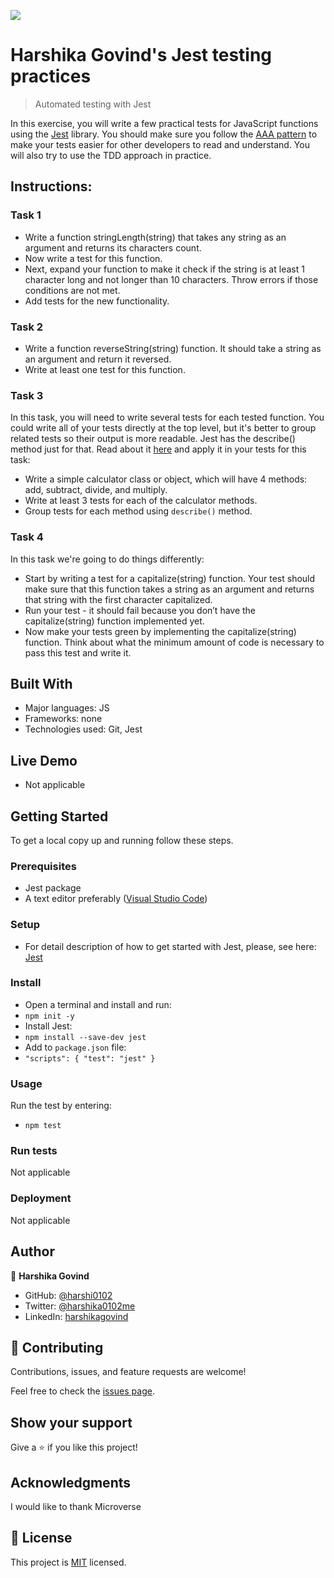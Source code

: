 ![](https://img.shields.io/badge/Microverse-blueviolet)

# Harshika Govind's Jest testing practices

> Automated testing with Jest

In this exercise, you will write a few practical tests for JavaScript functions using the [Jest](https://jestjs.io/) library. You should make sure you follow the [AAA pattern](https://github.com/goldbergyoni/javascript-testing-best-practices#-%EF%B8%8F-12-structure-tests-by-the-aaa-pattern) to make your tests easier for other developers to read and understand. You will also try to use the TDD approach in practice.

## Instructions:

### Task 1

- Write a function stringLength(string) that takes any string as an argument and returns its characters count.
- Now write a test for this function.
- Next, expand your function to make it check if the string is at least 1 character long and not longer than 10 characters. Throw errors if those conditions are not met.
- Add tests for the new functionality.

### Task 2

- Write a function reverseString(string) function. It should take a string as an argument and return it reversed.
- Write at least one test for this function.

### Task 3

In this task, you will need to write several tests for each tested function. You could write all of your tests directly at the top level, but it's better to group related tests so their output is more readable. Jest has the describe() method just for that. Read about it [here](https://jestjs.io/docs/api#describename-fn) and apply it in your tests for this task:

- Write a simple calculator class or object, which will have 4 methods: add, subtract, divide, and multiply.
- Write at least 3 tests for each of the calculator methods.
- Group tests for each method using `describe()` method.

### Task 4

In this task we're going to do things differently:

- Start by writing a test for a capitalize(string) function. Your test should make sure that this function takes a string as an argument and returns that string with the first character capitalized.
- Run your test - it should fail because you don’t have the capitalize(string) function implemented yet.
- Now make your tests green by implementing the capitalize(string) function. Think about what the minimum amount of code is necessary to pass this test and write it.

## Built With

- Major languages: JS
- Frameworks: none
- Technologies used: Git, Jest

## Live Demo

- Not applicable

## Getting Started

To get a local copy up and running follow these steps.

### Prerequisites

- Jest package
- A text editor preferably ([Visual Studio Code](https://code.visualstudio.com/))

### Setup

- For detail description of how to get started with Jest, please, see here: [Jest](https://jestjs.io/docs/getting-started)

### Install

- Open a terminal and install and run:
- `npm init -y`  
- Install Jest:
- `npm install --save-dev jest`
- Add to `package.json` file:
- `
 "scripts": {
    "test": "jest"
  }
  `

### Usage

Run the test by entering:

- `npm test`

### Run tests

Not applicable

### Deployment

Not applicable

## Author

👤 **Harshika Govind**

- GitHub: [@harshi0102](https://github.com/harshi0102)
- Twitter: [@harshika0102me](https://twitter.com/harshika0102me)
- LinkedIn: [harshikagovind](https://linkedin.com/in/harshikagovind)

## 🤝 Contributing

Contributions, issues, and feature requests are welcome!

Feel free to check the [issues page](https://github.com/harshi0102/Testing-Practice/issues).

## Show your support

Give a ⭐️ if you like this project!

## Acknowledgments
I would like to thank Microverse 


## 📝 License

This project is [MIT](https://github.com/harshi0102/Testing-Practice/blob/main/LICENSE) licensed.